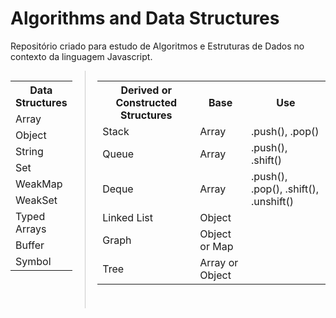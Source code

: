 # Algorithms and Data Structures
Repositório criado para estudo de Algoritmos e Estruturas de Dados no contexto da linguagem Javascript.

<div style="display: flex; gap: 20px;">
  <div>
    <table>
      <tr>
        <th>Data Structures</th>
      </tr>
      <tr>
        <td>Array</td>
      </tr>
      <tr>
        <td>Object</td>
      </tr>
      <tr>
        <td>String</td>
      </tr>
      <tr>
        <td>Set</td>
      </tr>
      <tr>
        <td>WeakMap</td>
      </tr>
      <tr>
        <td>WeakSet</td>
      </tr>
      <tr>
        <td>Typed Arrays</td>
      </tr>
      <tr>
        <td>Buffer</td>
      </tr>
      <tr>
        <td>Symbol</td>
      </tr>
    </table>
  </div>

  <div 
    style="
      height: 380px;
      width: 1px;
      background-color: #ccc
    ">
  </div>

  <div>
    <table>
      <tr>
        <th>Derived or Constructed Structures</th>
        <th>Base</th>
        <th>Use</th>
      </tr>
      <tr>
        <td>Stack</td>
        <td>Array</td>
        <td>.push(), .pop()</td>
      </tr>
      <tr>
        <td>Queue</td>
        <td>Array</td>
        <td>.push(), .shift()</td>
      </tr>
      <tr>
        <td>Deque</td>
        <td>Array</td>
        <td>.push(), .pop(), .shift(), .unshift()</td>
      </tr>
      <tr>
        <td>Linked List</td>
        <td>Object</td>
        <td></td>
      </tr>
      <tr>
        <td>Graph</td>
        <td>Object or Map</td>
        <td></td>
      </tr>
      <tr>
        <td>Tree</td>
        <td>Array or Object</td>
        <td></td>
      </tr>
    </table>
  </div>
</div>
